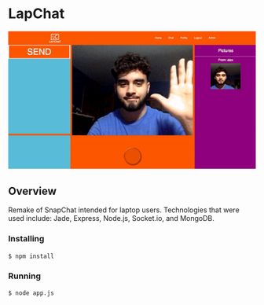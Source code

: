 # LapChat
![Demo of LapChat](demo.gif)

## Overview
Remake of SnapChat intended for laptop users. Technologies that were used include: Jade, Express, Node.js, Socket.io, and MongoDB.

### Installing
    
    $ npm install
    
### Running
    
    $ node app.js
